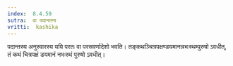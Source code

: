 ```yaml
---
index:  8.4.59
sutra:  वा पदान्तस्य
vritti:  kashika 
---
```


पदान्तस्य अनुस्वारस्य ययि परतः वा परसवर्णादेशो भवति। तङ्कथञ्चित्रपक्षण्डयमानन्नभःस्थम्पुरुषो ऽवधीत्, तं कथं चित्रपक्षं डयमानं नभःस्थं पुरुषो ऽवधीत्।

